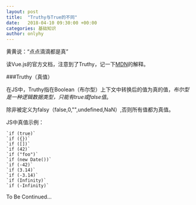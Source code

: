 ```yaml
---
layout: post
title:  "Truthy与True的不同"
date:   2018-04-10 09:30:00 +00:00
categories: 基础知识
author: onlyhy
---
```


黄黄说：“点点滴滴都是真”

读Vue.js的官方文档，注意到了Truthy，记一下[MDN](https://developer.mozilla.org/zh-CN/docs/Glossary/Truthy)的解释。

###Truthy（真值）

在JS中，Truthy指在Boolean（布尔型）上下文中转换后的值为真的值，*布尔型是一种逻辑数据类型，只能有true或false值*。

除非被定义为falsy（false,0,"",undefined,NaN）,否则所有值都为真值。

JS中真值示例：

    `if (true)`
    `if ({})`
    `if ([])`
    `if (42)`
    `if ("foo")`
    `if (new Date())`
    `if (-42)`
    `if (3.14)`
    `if (-3.14)`
    `if (Infinity)`
    `if (-Infinity)`



To Be Continued…